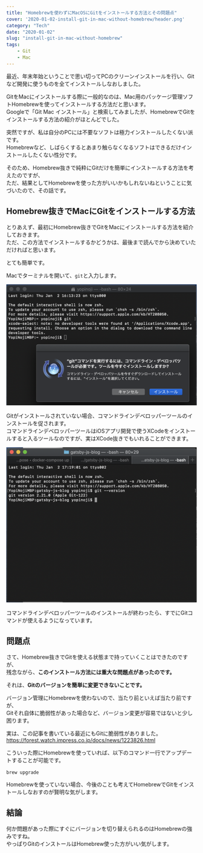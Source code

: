 ```yaml
---
title: "Homebrewを使わずにMacOSにGitをインストールする方法とその問題点"
cover: '2020-01-02-install-git-in-mac-without-homebrew/header.png'
category: "Tech"
date: "2020-01-02"
slug: "install-git-in-mac-without-homebrew"
tags:
    - Git
    - Mac
---
```


最近、年末年始ということで思い切ってPCのクリーンインストールを行い、Gitなど開発に使うものを全てインストールしなおしました。

GitをMacにインストールする際に一般的なのは、Mac用のパッケージ管理ソフトHomebrewを使ってインストールする方法だと思います。  
Googleで「Git Mac インストール」と検索してみましたが、HomebrewでGitをインストールする方法の紹介がほとんどでした。

突然ですが、私は自分のPCには不要なソフトは極力インストールしたくない派です。  
Homebrewなど、しばらくするとあまり触らなくなるソフトはできるだけインストールしたくない性分です。

そのため、Homebrew抜きで純粋にGitだけを簡単にインストールする方法を考えたのですが、  
ただ、結果としてHomebrewを使った方がいいかもしれないねということに気づいたので、その話です。

## Homebrew抜きでMacにGitをインストールする方法

とりあえず、最初にHomebrew抜きでGitをMacにインストールする方法を紹介しておきます。  
ただ、この方法でインストールするかどうかは、最後まで読んでから決めていただければと思います。

とても簡単です。

Macでターミナルを開いて、`git`と入力します。

![install-git-in-mac-without-homebrew-01](./install-git-in-mac-without-homebrew-01.png)

Gitがインストールされていない場合、コマンドラインデベロッパーツールのインストールを促されます。  
コマンドラインデベロッパーツールはiOSアプリ開発で使うXCodeをインストールすると入るツールなのですが、実はXCode抜きでもいれることができます。

![install-git-in-mac-without-homebrew-02](./install-git-in-mac-without-homebrew-02.png)

コマンドラインデベロッパーツールのインストールが終わったら、すでにGitコマンドが使えるようになっています。

## 問題点

さて、Homebrew抜きでGitを使える状態まで持っていくことはできたのですが、  
残念ながら、**このインストール方法には重大な問題点があったのです。**

それは、**Gitのバージョンを簡単に変更できないことです。**

バージョン管理にHomebrewを使わないので、当たり前といえば当たり前ですが、  
Gitそれ自体に脆弱性があった場合など、バージョン変更が容易ではないと少し困ります。

実は、この記事を書いている最近にもGitに脆弱性がありました。  
https://forest.watch.impress.co.jp/docs/news/1223826.html

こういった際にHomebrewを使っていれば、以下のコマンド一行でアップデートすることが可能です。

```
brew upgrade
```

Homebrewを使っていない場合、今後のことも考えてHomebrewでGitをインストールしなおすのが賢明な気がします。

## 結論

何か問題があった際にすぐにバージョンを切り替えられるのはHomebrewの強みですね。  
やっぱりGitのインストールはHomebrew使った方がいい気がします。

    